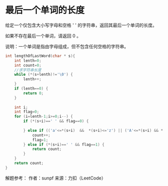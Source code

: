 # 最后一个单词的长度
给定一个仅包含大小写字母和空格 ' ' 的字符串，返回其最后一个单词的长度。

如果不存在最后一个单词，请返回 0 。

说明：一个单词是指由字母组成，但不包含任何空格的字符串。

```c
int lengthOfLastWord(char * s){
    int lenth=0;
    int count=0;
    //求字符串长度
    while (*(s+lenth)!='\0') {
        lenth++;
    }
    if (lenth==0) {
        return 0;
    }
    
    int i;
    int flag=0;
    for (i=lenth-1;i>=0;i--) {
        if (*(s+i)==' ' && flag==0) {
            
        } else if (('a'<=*(s+i)  &&  *(s+i)<='z') || ('A'<=*(s+i) && *(s+i)<='Z')) {
            count++;
            flag=1;
        } else if (*(s+i)==' ' && flag==1) {
            return count;
        }
    }
    return count;
}
```
解题参考：
作者：sunpf
来源：力扣（LeetCode）